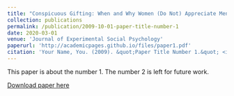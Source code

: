 ```yaml
---
title: "Conspicuous Gifting: When and Why Women (Do Not) Appreciate Men’s Romantic Luxury Gifts"
collection: publications
permalink: /publication/2009-10-01-paper-title-number-1
date: 2020-03-01
venue: 'Journal of Experimental Social Psychology'
paperurl: 'http://academicpages.github.io/files/paper1.pdf'
citation: 'Your Name, You. (2009). &quot;Paper Title Number 1.&quot; <i>Journal 1</i>. 1(1).'
---
```

This paper is about the number 1. The number 2 is left for future work.

[Download paper here](http://academicpages.github.io/files/paper1.pdf)

